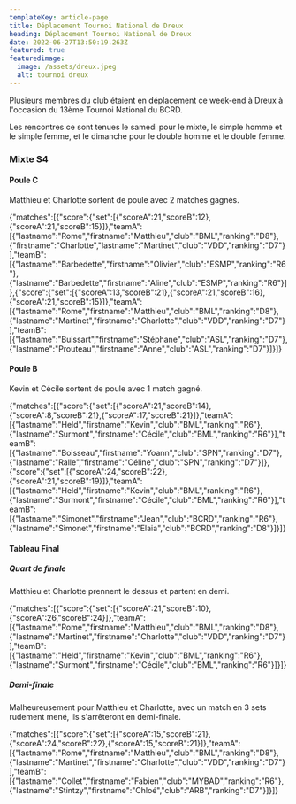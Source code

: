 ```yaml
---
templateKey: article-page
title: Déplacement Tournoi National de Dreux
heading: Déplacement Tournoi National de Dreux
date: 2022-06-27T13:50:19.263Z
featured: true
featuredimage:
  image: /assets/dreux.jpeg
  alt: tournoi dreux
---
```



Plusieurs membres du club étaient en déplacement ce week-end à Dreux à l'occasion du 13ème Tournoi National du BCRD.

Les rencontres ce sont tenues le samedi pour le mixte, le simple homme et le simple femme, et le dimanche pour le double homme et le double femme.

### Mixte S4

#### Poule C

Matthieu et Charlotte sortent de poule avec 2 matches gagnés.

<scoreboard>{"matches":[{"score":{"set":[{"scoreA":21,"scoreB":12},{"scoreA":21,"scoreB":15}]},"teamA":[{"lastname":"Rome","firstname":"Matthieu","club":"BML","ranking":"D8"},{"firstname":"Charlotte","lastname":"Martinet","club":"VDD","ranking":"D7"}],"teamB":[{"lastname":"Barbedette","firstname":"Olivier","club":"ESMP","ranking":"R6"},{"lastname":"Barbedette","firstname":"Aline","club":"ESMP","ranking":"R6"}]},{"score":{"set":[{"scoreA":13,"scoreB":21},{"scoreA":21,"scoreB":16},{"scoreA":21,"scoreB":15}]},"teamA":[{"lastname":"Rome","firstname":"Matthieu","club":"BML","ranking":"D8"},{"lastname":"Martinet","firstname":"Charlotte","club":"VDD","ranking":"D7"}],"teamB":[{"lastname":"Buissart","firstname":"Stéphane","club":"ASL","ranking":"D7"},{"lastname":"Prouteau","firstname":"Anne","club":"ASL","ranking":"D7"}]}]}</scoreboard>

#### Poule B

Kevin et Cécile sortent de poule avec 1 match gagné.

<scoreboard>{"matches":[{"score":{"set":[{"scoreA":21,"scoreB":14},{"scoreA":8,"scoreB":21},{"scoreA":17,"scoreB":21}]},"teamA":[{"lastname":"Held","firstname":"Kevin","club":"BML","ranking":"R6"},{"lastname":"Surmont","firstname":"Cécile","club":"BML","ranking":"R6"}],"teamB":[{"lastname":"Boisseau","firstname":"Yoann","club":"SPN","ranking":"D7"},{"lastname":"Ralle","firstname":"Céline","club":"SPN","ranking":"D7"}]},{"score":{"set":[{"scoreA":24,"scoreB":22},{"scoreA":21,"scoreB":19}]},"teamA":[{"lastname":"Held","firstname":"Kevin","club":"BML","ranking":"R6"},{"lastname":"Surmont","firstname":"Cécile","club":"BML","ranking":"R6"}],"teamB":[{"lastname":"Simonet","firstname":"Jean","club":"BCRD","ranking":"R6"},{"lastname":"Simonet","firstname":"Elaia","club":"BCRD","ranking":"D8"}]}]}</scoreboard>

#### Tableau Final

##### Quart de finale

Matthieu et Charlotte prennent le dessus et partent en demi.

<scoreboard>{"matches":[{"score":{"set":[{"scoreA":21,"scoreB":10},{"scoreA":26,"scoreB":24}]},"teamA":[{"lastname":"Rome","firstname":"Matthieu","club":"BML","ranking":"D8"},{"lastname":"Martinet","firstname":"Charlotte","club":"VDD","ranking":"D7"}],"teamB":[{"lastname":"Held","firstname":"Kevin","club":"BML","ranking":"R6"},{"lastname":"Surmont","firstname":"Cécile","club":"BML","ranking":"R6"}]}]}</scoreboard>

##### Demi-finale

Malheureusement pour Matthieu et Charlotte, avec un match en 3 sets rudement mené, ils s'arrêteront en demi-finale.

<scoreboard>{"matches":[{"score":{"set":[{"scoreA":15,"scoreB":21},{"scoreA":24,"scoreB":22},{"scoreA":15,"scoreB":21}]},"teamA":[{"lastname":"Rome","firstname":"Matthieu","club":"BML","ranking":"D8"},{"lastname":"Martinet","firstname":"Charlotte","club":"VDD","ranking":"D7"}],"teamB":[{"lastname":"Collet","firstname":"Fabien","club":"MYBAD","ranking":"R6"},{"lastname":"Stintzy","firstname":"Chloé","club":"ARB","ranking":"D7"}]}]}</scoreboard>